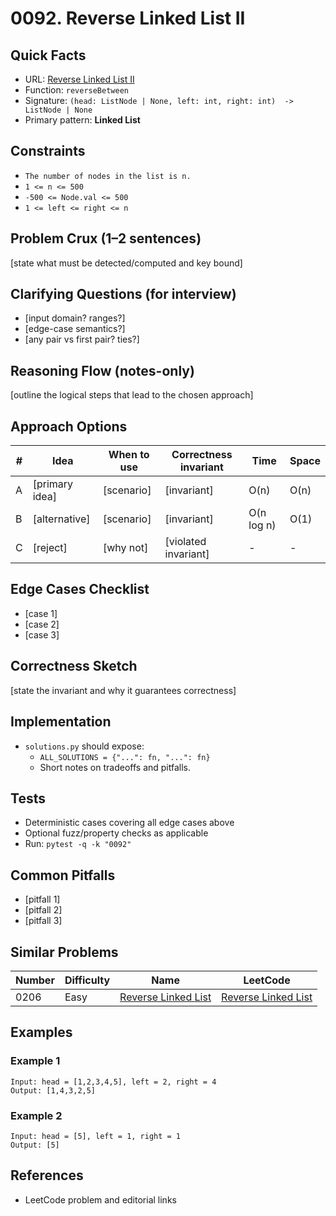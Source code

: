 # 0092. Reverse Linked List II

## Quick Facts

- URL: [Reverse Linked List II](https://leetcode.com/problems/reverse-linked-list-ii/)
- Function: `reverseBetween`
- Signature: `(head: ListNode | None, left: int, right: int)  -> ListNode | None`
- Primary pattern: **Linked List**

## Constraints

- `The number of nodes in the list is n.`
- `1 <= n <= 500`
- `-500 <= Node.val <= 500`
- `1 <= left <= right <= n`

## Problem Crux (1–2 sentences)

[state what must be detected/computed and key bound]

## Clarifying Questions (for interview)

- [input domain? ranges?]
- [edge-case semantics?]
- [any pair vs first pair? ties?]

## Reasoning Flow (notes-only)

[outline the logical steps that lead to the chosen approach]

## Approach Options

| #   | Idea           | When to use | Correctness invariant | Time       | Space |
| --- | -------------- | ----------- | --------------------- | ---------- | ----- |
| A   | [primary idea] | [scenario]  | [invariant]           | O(n)       | O(n)  |
| B   | [alternative]  | [scenario]  | [invariant]           | O(n log n) | O(1)  |
| C   | [reject]       | [why not]   | [violated invariant]  | -          | -     |

## Edge Cases Checklist

- [case 1]
- [case 2]
- [case 3]

## Correctness Sketch

[state the invariant and why it guarantees correctness]

## Implementation

- `solutions.py` should expose:
    - `ALL_SOLUTIONS = {"...": fn, "...": fn}`
    - Short notes on tradeoffs and pitfalls.

## Tests

- Deterministic cases covering all edge cases above
- Optional fuzz/property checks as applicable
- Run: `pytest -q -k "0092"`

## Common Pitfalls

- [pitfall 1]
- [pitfall 2]
- [pitfall 3]

## Similar Problems

| Number | Difficulty | Name                                                         | LeetCode                                                                  |
| ------ | ---------- | ------------------------------------------------------------ | ------------------------------------------------------------------------- |
| 0206   | Easy       | [Reverse Linked List](../0206-reverse-linked-list/readme.md) | [Reverse Linked List](https://leetcode.com/problems/reverse-linked-list/) |

## Examples

### Example 1

```text
Input: head = [1,2,3,4,5], left = 2, right = 4
Output: [1,4,3,2,5]
```

### Example 2

```text
Input: head = [5], left = 1, right = 1
Output: [5]
```

## References

- LeetCode problem and editorial links
